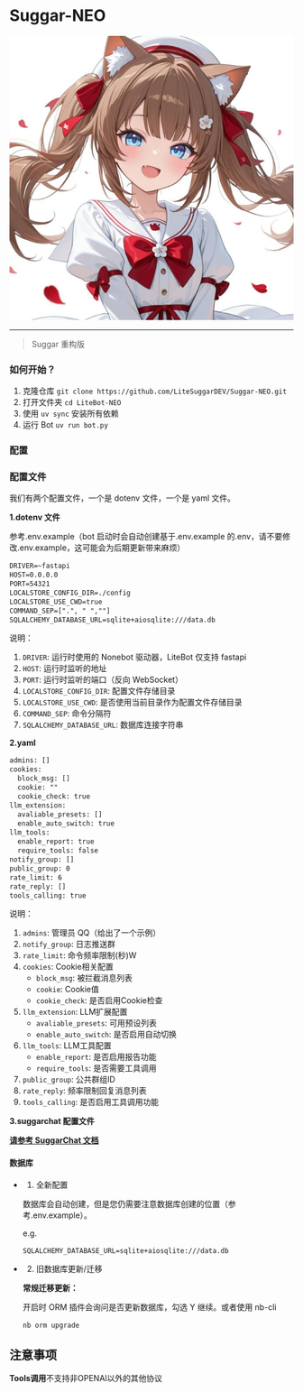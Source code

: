# Suggar-NEO

![Suggar](https://raw.githubusercontent.com/LiteSuggarDEV/Suggar-NEO/refs/heads/main/readme_res/b_e0baa0b6de88513d9714babeffb39f37.jpg)

---

> Suggar 重构版

### 如何开始？

1. 克隆仓库 `git clone https://github.com/LiteSuggarDEV/Suggar-NEO.git`
2. 打开文件夹 `cd LiteBot-NEO`
3. 使用 `uv sync` 安装所有依赖
4. 运行 Bot `uv run bot.py`

### 配置

### 配置文件

我们有两个配置文件，一个是 dotenv 文件，一个是 yaml 文件。

**1.dotenv 文件**

参考.env.example（bot 启动时会自动创建基于.env.example 的.env，请不要修改.env.example，这可能会为后期更新带来麻烦）

```dotenv
DRIVER=~fastapi
HOST=0.0.0.0
PORT=54321
LOCALSTORE_CONFIG_DIR=./config
LOCALSTORE_USE_CWD=true
COMMAND_SEP=[".", " ",""]
SQLALCHEMY_DATABASE_URL=sqlite+aiosqlite:///data.db
```

说明：

1. `DRIVER`: 运行时使用的 Nonebot 驱动器，LiteBot 仅支持 fastapi
2. `HOST`: 运行时监听的地址
3. `PORT`: 运行时监听的端口（反向 WebSocket）
4. `LOCALSTORE_CONFIG_DIR`: 配置文件存储目录
5. `LOCALSTORE_USE_CWD`: 是否使用当前目录作为配置文件存储目录
6. `COMMAND_SEP`: 命令分隔符
7. `SQLALCHEMY_DATABASE_URL`: 数据库连接字符串

**2.yaml**

```
admins: []
cookies:
  block_msg: []
  cookie: ""
  cookie_check: true
llm_extension:
  avaliable_presets: []
  enable_auto_switch: true
llm_tools:
  enable_report: true
  require_tools: false
notify_group: []
public_group: 0
rate_limit: 6
rate_reply: []
tools_calling: true

```

说明：

1. `admins`: 管理员 QQ（给出了一个示例）
2. `notify_group`: 日志推送群
3. `rate_limit`: 命令频率限制(秒)W
4. `cookies`: Cookie相关配置
   - `block_msg`: 被拦截消息列表
   - `cookie`: Cookie值
   - `cookie_check`: 是否启用Cookie检查
5. `llm_extension`: LLM扩展配置
   - `avaliable_presets`: 可用预设列表
   - `enable_auto_switch`: 是否启用自动切换
6. `llm_tools`: LLM工具配置
   - `enable_report`: 是否启用报告功能
   - `require_tools`: 是否需要工具调用
7. `public_group`: 公共群组ID
8. `rate_reply`: 频率限制回复消息列表
9. `tools_calling`: 是否启用工具调用功能

**3.suggarchat 配置文件**

**[请参考 SuggarChat 文档](https://github.com/LiteSuggarDEV/nonebot_plugin_suggarchat/wiki)**

#### 数据库

- 1. 全新配置

  数据库会自动创建，但是您仍需要注意数据库创建的位置（参考.env.example）。

  e.g.

  ```dotenv
  SQLALCHEMY_DATABASE_URL=sqlite+aiosqlite:///data.db
  ```

- 2. 旧数据库更新/迁移

  **常规迁移更新：**

  开启时 ORM 插件会询问是否更新数据库，勾选 Y 继续。或者使用 nb-cli

  ```shell
  nb orm upgrade
  ```

## 注意事项

**Tools调用**不支持非OPENAI以外的其他协议
